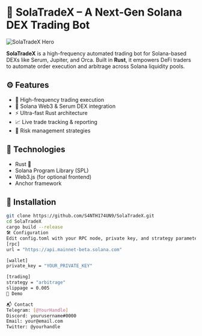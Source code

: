 # 🚀 SolaTradeX – A Next-Gen Solana DEX Trading Bot

![SolaTradeX Hero](https://user-images.githubusercontent.com/your-image.gif)

**SolaTradeX** is a high-frequency automated trading bot for Solana-based DEXs like Serum, Jupiter, and Orca. Built in **Rust**, it empowers DeFi traders to automate order execution and arbitrage across Solana liquidity pools.

## ⚙️ Features

- 🤖 High-frequency trading execution
- 🔗 Solana Web3 & Serum DEX integration
- ⚡ Ultra-fast Rust architecture
- 📈 Live trade tracking & reporting
- 💼 Risk management strategies

## 🧠 Technologies

- Rust 🦀
- Solana Program Library (SPL)
- Web3.js (for optional frontend)
- Anchor framework

## 🔧 Installation

```bash
git clone https://github.com/S4NTH174UN9/SolaTradeX.git
cd SolaTradeX
cargo build --release
🛠️ Configuration
Edit config.toml with your RPC node, private key, and strategy parameters:
[rpc]
url = "https://api.mainnet-beta.solana.com"

[wallet]
private_key = "YOUR_PRIVATE_KEY"

[trading]
strategy = "arbitrage"
slippage = 0.005
🎥 Demo

📬 Contact
Telegram: [@YourHandle]
Discord: yourusername#0000
Email: your@email.com
Twitter: @yourhandle
